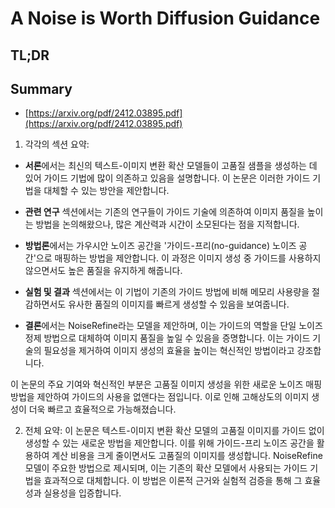 # A Noise is Worth Diffusion Guidance
## TL;DR
## Summary
- [https://arxiv.org/pdf/2412.03895.pdf](https://arxiv.org/pdf/2412.03895.pdf)

1. 각각의 섹션 요약:

- **서론**에서는 최신의 텍스트-이미지 변환 확산 모델들이 고품질 샘플을 생성하는 데 있어 가이드 기법에 많이 의존하고 있음을 설명합니다. 이 논문은 이러한 가이드 기법을 대체할 수 있는 방안을 제안합니다.

- **관련 연구** 섹션에서는 기존의 연구들이 가이드 기술에 의존하여 이미지 품질을 높이는 방법을 논의해왔으나, 많은 계산력과 시간이 소모된다는 점을 지적합니다.

- **방법론**에서는 가우시안 노이즈 공간을 '가이드-프리(no-guidance) 노이즈 공간'으로 매핑하는 방법을 제안합니다. 이 과정은 이미지 생성 중 가이드를 사용하지 않으면서도 높은 품질을 유지하게 해줍니다.

- **실험 및 결과** 섹션에서는 이 기법이 기존의 가이드 방법에 비해 메모리 사용량을 절감하면서도 유사한 품질의 이미지를 빠르게 생성할 수 있음을 보여줍니다.

- **결론**에서는 NoiseRefine라는 모델을 제안하며, 이는 가이드의 역할을 단일 노이즈 정제 방법으로 대체하여 이미지 품질을 높일 수 있음을 증명합니다. 이는 가이드 기술의 필요성을 제거하여 이미지 생성의 효율을 높이는 혁신적인 방법이라고 강조합니다.

이 논문의 주요 기여와 혁신적인 부분은 고품질 이미지 생성을 위한 새로운 노이즈 매핑 방법을 제안하여 가이드의 사용을 없앤다는 점입니다. 이로 인해 고해상도의 이미지 생성이 더욱 빠르고 효율적으로 가능해졌습니다.

2. 전체 요약:
이 논문은 텍스트-이미지 변환 확산 모델의 고품질 이미지를 가이드 없이 생성할 수 있는 새로운 방법을 제안합니다. 이를 위해 가이드-프리 노이즈 공간을 활용하여 계산 비용을 크게 줄이면서도 고품질의 이미지를 생성합니다. NoiseRefine 모델이 주요한 방법으로 제시되며, 이는 기존의 확산 모델에서 사용되는 가이드 기법을 효과적으로 대체합니다. 이 방법은 이론적 근거와 실험적 검증을 통해 그 효율성과 실용성을 입증합니다.